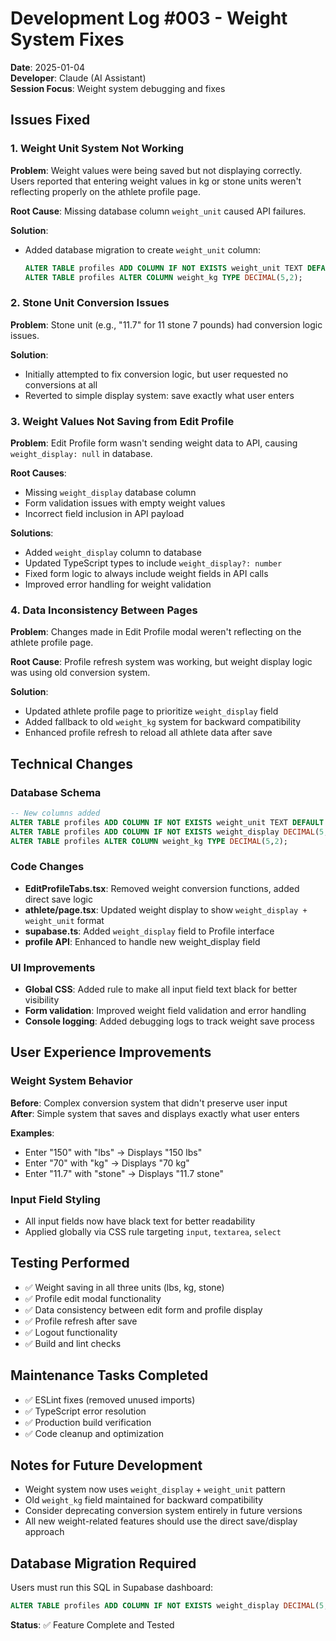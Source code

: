 # Development Log #003 - Weight System Fixes

**Date**: 2025-01-04  
**Developer**: Claude (AI Assistant)  
**Session Focus**: Weight system debugging and fixes

## Issues Fixed

### 1. Weight Unit System Not Working
**Problem**: Weight values were being saved but not displaying correctly. Users reported that entering weight values in kg or stone units weren't reflecting properly on the athlete profile page.

**Root Cause**: Missing database column `weight_unit` caused API failures.

**Solution**:
- Added database migration to create `weight_unit` column:
  ```sql
  ALTER TABLE profiles ADD COLUMN IF NOT EXISTS weight_unit TEXT DEFAULT 'lbs';
  ALTER TABLE profiles ALTER COLUMN weight_kg TYPE DECIMAL(5,2);
  ```

### 2. Stone Unit Conversion Issues  
**Problem**: Stone unit (e.g., "11.7" for 11 stone 7 pounds) had conversion logic issues.

**Solution**: 
- Initially attempted to fix conversion logic, but user requested no conversions at all
- Reverted to simple display system: save exactly what user enters

### 3. Weight Values Not Saving from Edit Profile
**Problem**: Edit Profile form wasn't sending weight data to API, causing `weight_display: null` in database.

**Root Causes**:
- Missing `weight_display` database column
- Form validation issues with empty weight values
- Incorrect field inclusion in API payload

**Solutions**:
- Added `weight_display` column to database
- Updated TypeScript types to include `weight_display?: number`
- Fixed form logic to always include weight fields in API calls
- Improved error handling for weight validation

### 4. Data Inconsistency Between Pages
**Problem**: Changes made in Edit Profile modal weren't reflecting on the athlete profile page.

**Root Cause**: Profile refresh system was working, but weight display logic was using old conversion system.

**Solution**:
- Updated athlete profile page to prioritize `weight_display` field
- Added fallback to old `weight_kg` system for backward compatibility
- Enhanced profile refresh to reload all athlete data after save

## Technical Changes

### Database Schema
```sql
-- New columns added
ALTER TABLE profiles ADD COLUMN IF NOT EXISTS weight_unit TEXT DEFAULT 'lbs';
ALTER TABLE profiles ADD COLUMN IF NOT EXISTS weight_display DECIMAL(5,2);
ALTER TABLE profiles ALTER COLUMN weight_kg TYPE DECIMAL(5,2);
```

### Code Changes
- **EditProfileTabs.tsx**: Removed weight conversion functions, added direct save logic
- **athlete/page.tsx**: Updated weight display to show `weight_display + weight_unit` format
- **supabase.ts**: Added `weight_display` field to Profile interface
- **profile API**: Enhanced to handle new weight_display field

### UI Improvements
- **Global CSS**: Added rule to make all input field text black for better visibility
- **Form validation**: Improved weight field validation and error handling
- **Console logging**: Added debugging logs to track weight save process

## User Experience Improvements

### Weight System Behavior
**Before**: Complex conversion system that didn't preserve user input  
**After**: Simple system that saves and displays exactly what user enters

**Examples**:
- Enter "150" with "lbs" → Displays "150 lbs"  
- Enter "70" with "kg" → Displays "70 kg"
- Enter "11.7" with "stone" → Displays "11.7 stone"

### Input Field Styling
- All input fields now have black text for better readability
- Applied globally via CSS rule targeting `input`, `textarea`, `select`

## Testing Performed
- ✅ Weight saving in all three units (lbs, kg, stone)
- ✅ Profile edit modal functionality
- ✅ Data consistency between edit form and profile display
- ✅ Profile refresh after save
- ✅ Logout functionality  
- ✅ Build and lint checks

## Maintenance Tasks Completed
- ✅ ESLint fixes (removed unused imports)
- ✅ TypeScript error resolution
- ✅ Production build verification
- ✅ Code cleanup and optimization

## Notes for Future Development
- Weight system now uses `weight_display` + `weight_unit` pattern
- Old `weight_kg` field maintained for backward compatibility
- Consider deprecating conversion system entirely in future versions
- All new weight-related features should use the direct save/display approach

## Database Migration Required
Users must run this SQL in Supabase dashboard:
```sql
ALTER TABLE profiles ADD COLUMN IF NOT EXISTS weight_display DECIMAL(5,2);
```

**Status**: ✅ Feature Complete and Tested